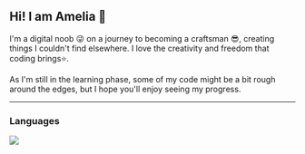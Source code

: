 <div>
  <h2> Hi! I am Amelia 👋 </h2>
  I'm a digital noob 😜 on a journey to becoming a craftsman 😎, creating things I couldn't find elsewhere. I love the creativity and freedom that coding brings⭐. 
  
  As I'm still in the learning phase, some of my code might be a bit rough around the edges, but I hope you'll enjoy seeing my progress.
</div>
<hr/>
<h3>Languages</h3>
<div>  
  <img src="https://skillicons.dev/icons?i=python,html,css,javascript,mysql">
</div>
